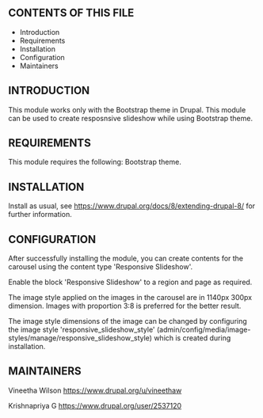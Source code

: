 CONTENTS OF THIS FILE
---------------------
   
 * Introduction
 * Requirements
 * Installation
 * Configuration
 * Maintainers

INTRODUCTION
------------

This module works only with the Bootstrap theme in Drupal.
This module can be used to create resposnsive slideshow 
while using Bootstrap theme.

REQUIREMENTS
------------

This module requires the following:
Bootstrap theme.

INSTALLATION
------------

Install as usual,
see https://www.drupal.org/docs/8/extending-drupal-8/
for further information.

CONFIGURATION
-------------

After successfully installing the module, you can
create contents for the carousel
using the content type 'Responsive Slideshow'.

Enable the block 'Responsive Slideshow' to a
region and page as required.

The image style applied on the images in the carousel
are in 1140px 300px dimension.
Images with proportion 3:8 is preferred for the better result.
 
The image style dimensions of the image can be
changed by configuring the image style 'responsive_slideshow_style'
(admin/config/media/image-styles/manage/responsive_slideshow_style)
which is created during installation.

MAINTAINERS
-----------

Vineetha Wilson
https://www.drupal.org/u/vineethaw

Krishnapriya G
https://www.drupal.org/user/2537120
